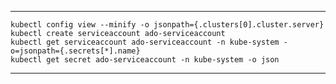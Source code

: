 -------

    kubectl config view --minify -o jsonpath={.clusters[0].cluster.server}
    kubectl create serviceaccount ado-serviceaccount
    kubectl get serviceaccount ado-serviceaccount -n kube-system -o=jsonpath={.secrets[*].name}
    kubectl get secret ado-serviceaccount -n kube-system -o json

-------
